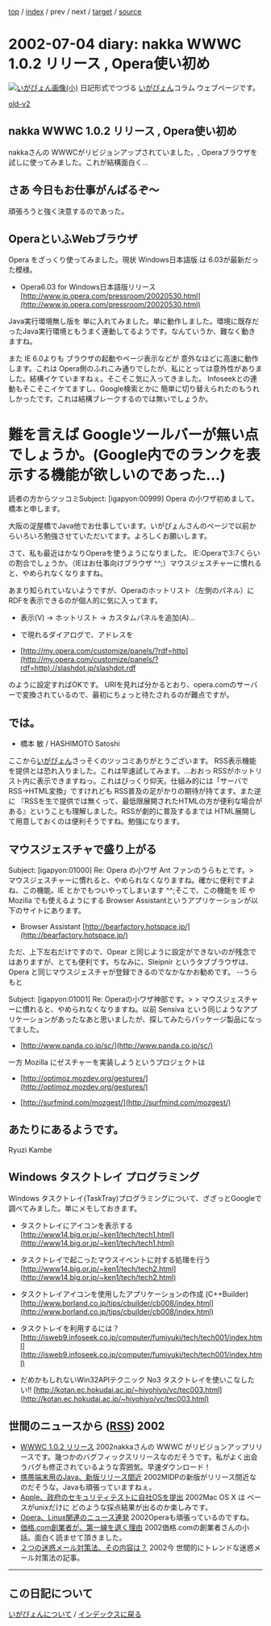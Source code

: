 [top](https://igapyon.github.io/diary/) 
 / [index](https://igapyon.github.io/diary/2002/index.html) 
 / prev 
 / next 
 / [target](https://igapyon.github.io/diary/2002/ig020704.html) 
 / [source](https://github.com/igapyon/diary/blob/gh-pages/2002/ig020704.html.src.md) 

2002-07-04 diary: nakka WWWC 1.0.2 リリース , Opera使い初め
=====================================================================================================
[![いがぴょん画像(小)](https://igapyon.github.io/diary/images/iga200306s.jpg "いがぴょん")](https://igapyon.github.io/diary/memo/memoigapyon.html) 日記形式でつづる [いがぴょん](https://igapyon.github.io/diary/memo/memoigapyon.html)コラム ウェブページです。

[old-v2](ig020704-orig.html)

## nakka WWWC 1.0.2 リリース , Opera使い初め

nakkaさんの WWWCがリビジョンアップされていました。, Operaブラウザを試しに使ってみました。これが結構面白く…


## さあ 今日もお仕事がんばるぞ～

頑張ろうと強く決意するのであった。

## OperaといふWebブラウザ

Opera をざっくり使ってみました。現状 Windows日本語版 は 6.03が最新だった模様。


* Opera6.03 for Windows日本語版リリース
  [http://www.jp.opera.com/pressroom/20020530.html](http://www.jp.opera.com/pressroom/20020530.html)

Java実行環境無し版を 単に入れてみました。単に動作しました。環境に既存だったJava実行環境ともうまく連動してるようです。なんていうか、難なく動きますね。

また IE 6.0よりも ブラウザの起動やページ表示などが 意外なほどに高速に動作します。これは Opera側のふれこみ通りでしたが、私にとっては意外性がありました。結構イケていますねぇ。そこそこ気に入ってきました。
Infoseekとの連動もそこそこイケてますし、Google検索とかに 簡単に切り替えられたのもうれしかったです。これは結構ブレークするのでは無いでしょうか。
# 難を言えば Googleツールバーが無い点でしょうか。(Google内でのランクを表示する機能が欲しいのであった…)

読者の方からツッコミSubject: [igapyon:00999] Opera の小ワザ初めまして。橋本と申します。

大阪の淀屋橋でJava他でお仕事しています。いがぴょんさんのページで以前からいろいろ勉強させていただいてます。よろしくお願いします。

さて、私も最近はかなりOperaを使うようになりました。
IE:Operaで3:7くらいの割合でしょうか。（IEはお仕事向けブラウザ ^^;）マウスジェスチャーに慣れると、やめられなくなりますね。

あまり知られていないようですが、Operaのホットリスト（左側のパネル）にRDFを表示できるのが個人的に気に入ってます。
* 表示(V) → ホットリスト → カスタムパネルを追加(A)...
  
* で現れるダイアログで、アドレスを
  
* [http://my.opera.com/customize/panels/?rdf=http](http://my.opera.com/customize/panels/?rdf=http)://slashdot.jp/slashdot.rdf

のように設定すればOKです。
URIを見れば分かるとおり、opera.comのサーバーで変換されているので、最初にちょっと待たされるのが難点ですが。

では。
-- 
* 橋本 敏 / HASHIMOTO Satoshi

ここから[いがぴょん](http://www.igapyon.jp/igapyon/diary/memo/memoigapyon.html)さっそくのツッコミありがとうございます。
RSS表示機能を提供とは恐れ入りました。これは早速試してみます。…おおっ RSSがホットリスト内に表示できますねっ。これはびっくり仰天。仕組み的には「サーバで RSS→HTML変換」ですけれども RSS普及の足がかりの期待が持てます。また逆に 『RSSを生で提供では無くって、最低限展開されたHTMLの方が便利な場合がある』ということも理解しました。RSSが劇的に普及するまでは
HTML展開して用意しておくのは便利そうですね。勉強になります。

## マウスジェスチャで盛り上がる

Subject:  [igapyon:01000] Re: Opera の小ワザ
Ant ファンのうらもとです。> マウスジェスチャーに慣れると、やめられなくなりますね。確かに便利ですよね、この機能。IE とかでもついやってしまいます ^^;そこで、この機能を IE や Mozilla でも使えるようにする Browser Assistantというアプリケーションが以下のサイトにあります。


* Browser Assistant
  [http://bearfactory.hotspace.jp/](http://bearfactory.hotspace.jp/)

ただ、上下左右だけですので、Opear と同じように設定ができないのが残念ではありますが、とても便利です。ちなみに、Sleipnir というタブブラウザは、Opera と同じマウスジェスチャが登録できるのでなかなかお勧めです。
--うらもと 

Subject:  [igapyon:01001] Re: Operaの小ワザ神部です。> > マウスジェスチャーに慣れると、やめられなくなりますね。以前 Sensiva という同じようなアプリケーションがあったなあと思いましたが、探してみたらパッケージ製品になってました。


* [http://www.panda.co.jp/sc/](http://www.panda.co.jp/sc/)

一方 Mozilla にゼスチャーを実装しようというプロジェクトは


* [http://optimoz.mozdev.org/gestures/](http://optimoz.mozdev.org/gestures/)
  
* [http://surfmind.com/mozgest/](http://surfmind.com/mozgest/)

あたりにあるようです。
-- 
Ryuzi Kambe

## Windows タスクトレイ プログラミング

Windows タスクトレイ(TaskTray)プログラミングについて、ざざっとGoogleで調べてみました。単にメモしておきます。


* タスクトレイにアイコンを表示する
  [http://www14.big.or.jp/~ken1/tech/tech1.html](http://www14.big.or.jp/~ken1/tech/tech1.html)
  
* タスクトレイで起こったマウスイベントに対する処理を行う
  [http://www14.big.or.jp/~ken1/tech/tech2.html](http://www14.big.or.jp/~ken1/tech/tech2.html)
  
* タスクトレイアイコンを使用したアプリケーションの作成 (C++Builder)
  [http://www.borland.co.jp/tips/cbuilder/cb008/index.html](http://www.borland.co.jp/tips/cbuilder/cb008/index.html)
  
* タスクトレイを利用するには？
  [http://isweb9.infoseek.co.jp/computer/fumiyuki/tech/tech001/index.html](http://isweb9.infoseek.co.jp/computer/fumiyuki/tech/tech001/index.html)
  
* だめかもしれないWin32APIテクニック No3 タスクトレイを使いこなしたい!!
  [http://kotan.ec.hokudai.ac.jp/~hiyohiyo/vc/tec003.html](http://kotan.ec.hokudai.ac.jp/~hiyohiyo/vc/tec003.html)

## 世間のニュースから ([RSS](ig020704-news.xml)) 2002


* [WWWC 1.0.2 リリース](http://www.nakka.com/wwwc/index.html)  2002nakkaさんの WWWC がリビジョンアップリリースです。幾つかのバグフィックスリリースなのだそうです。私がよく出会うバグも修正されているような雰囲気。早速ダウンロード！
* [携帯端末用のJava、新版リリース間近](http://www.zdnet.co.jp/news/0207/04/nebt_03.html)  2002MIDPの新版がリリース間近なのだそうな。Javaも頑張っていますねぇ。
* [Apple、政府のセキュリティテストに自社OSを提出](http://www.zdnet.co.jp/news/0207/04/nebt_06.html)  2002Mac OS X は ベースがunixだけに どのような採点結果が出るのか楽しみです。
* [Opera、Linux関連のニュース連発](http://www.zdnet.co.jp/news/0207/04/nebt_10.html)  2002Operaも頑張っているのですね。
* [価格.com創業者が、第一線を退く理由](http://www.watch.impress.co.jp/pc/docs/2002/0701/gyokai31.htm)  2002価格.comの創業者さんの小話。面白く読ませて頂きました。
* [２つの迷惑メール対策法、その内容は？](http://k-tai.impress.co.jp/cda/article/news_toppage/0,,10038,00.html)  2002今 世間的にトレンドな迷惑メール対策法の記事。


----------------------------------------------------------------------------------------------------

## この日記について
[いがぴょんについて](https://igapyon.github.io/diary/memo/memoigapyon.html) / [インデックスに戻る](https://igapyon.github.io/diary/idxall.html)
